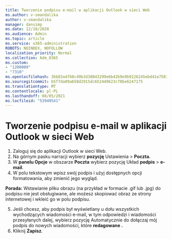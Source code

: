 ```yaml
---
title: Tworzenie podpisu e-mail w aplikacji Outlook w sieci Web
ms.author: v-smandalika
author: v-smandalika
manager: dansimp
ms.date: 12/18/2020
ms.audience: Admin
ms.topic: article
ms.service: o365-administration
ROBOTS: NOINDEX, NOFOLLOW
localization_priority: Normal
ms.collection: Adm_O365
ms.custom:
- "1200009"
- "7310"
ms.openlocfilehash: 3bb83a4f68c49b3d30843299e6b42b9e9b9226245ebd41e75831694b95839c46
ms.sourcegitcommit: b5f7da89a650d2915dc652449623c78be6247175
ms.translationtype: MT
ms.contentlocale: pl-PL
ms.lasthandoff: 08/05/2021
ms.locfileid: "53949541"
---
```

# <a name="create-an-email-signature-in-outlook-on-the-web"></a>Tworzenie podpisu e-mail w aplikacji Outlook w sieci Web

1. Zaloguj się do aplikacji Outlook w sieci Web.
2. Na górnym pasku narracji wybierz **pozycję** Ustawienia  >  **Poczta.**
3. W **panelu Opcje** w obszarze **Poczta** wybierz pozycję Układ **podpis**  >  **e-mail**.
4. W polu tekstowym wpisz swój podpis i użyj dostępnych opcji formatowania, aby zmienić jego wygląd.

**Porada:** Wstawianie pliku obrazu (na przykład w formacie .gif lub .jpg) do podpisu nie jest obsługiwane, ale możesz skopiować obraz ze strony internetowej i wkleić go w polu podpisu.

5. Jeśli chcesz, aby podpis był wyświetlany u dołu wszystkich wychodzących wiadomości e-mail, w tym odpowiedzi i wiadomości przesyłanych dalej, wybierz pozycję Automatycznie do dołączaj mój podpis do nowych wiadomości, które **redagowane .**
6. Kliknij **Zapisz**.
